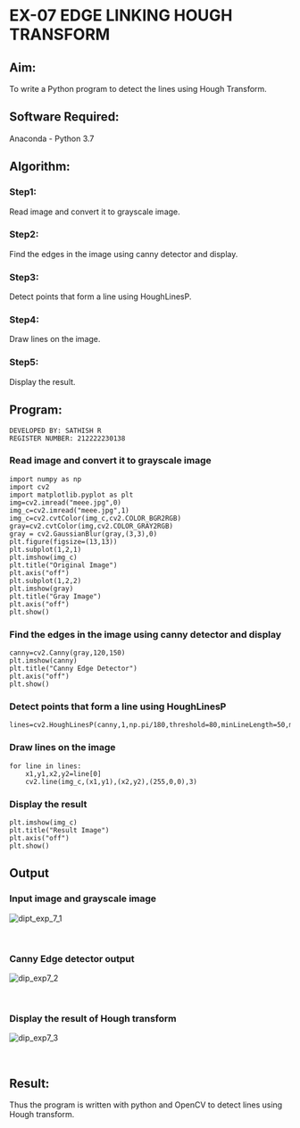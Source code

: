 # EX-07 EDGE LINKING HOUGH TRANSFORM
## Aim:
To write a Python program to detect the lines using Hough Transform.

## Software Required:
Anaconda - Python 3.7

## Algorithm:
### Step1:
Read image and convert it to grayscale image.

### Step2:
Find the edges in the image using canny detector and display.

### Step3:
Detect points that form a line using HoughLinesP.

### Step4:
Draw lines on the image.

### Step5:
Display the result.

## Program:
```
DEVELOPED BY: SATHISH R
REGISTER NUMBER: 212222230138
```

### Read image and convert it to grayscale image
```
import numpy as np
import cv2
import matplotlib.pyplot as plt
img=cv2.imread("meee.jpg",0)
img_c=cv2.imread("meee.jpg",1)
img_c=cv2.cvtColor(img_c,cv2.COLOR_BGR2RGB)
gray=cv2.cvtColor(img,cv2.COLOR_GRAY2RGB)
gray = cv2.GaussianBlur(gray,(3,3),0)
plt.figure(figsize=(13,13))
plt.subplot(1,2,1)
plt.imshow(img_c)
plt.title("Original Image")
plt.axis("off")
plt.subplot(1,2,2)
plt.imshow(gray)
plt.title("Gray Image")
plt.axis("off")
plt.show()
```
### Find the edges in the image using canny detector and display
```
canny=cv2.Canny(gray,120,150)
plt.imshow(canny)
plt.title("Canny Edge Detector")
plt.axis("off")
plt.show()
```
### Detect points that form a line using HoughLinesP
```
lines=cv2.HoughLinesP(canny,1,np.pi/180,threshold=80,minLineLength=50,maxLineGap=250)
```
### Draw lines on the image
```
for line in lines:
    x1,y1,x2,y2=line[0]
    cv2.line(img_c,(x1,y1),(x2,y2),(255,0,0),3)
```
### Display the result
```
plt.imshow(img_c)
plt.title("Result Image")
plt.axis("off")
plt.show()
```
## Output

### Input image and grayscale image
![dipt_exp_7_1](https://github.com/r-sathish-02/Edge-Linking-using-Hough-Transformm/assets/118787261/d33c2710-a1bf-441f-b817-851b9076615d)


<br>

### Canny Edge detector output
![dip_exp7_2](https://github.com/r-sathish-02/Edge-Linking-using-Hough-Transformm/assets/118787261/75a82a0a-42b1-43b8-ae2e-2b424efdbbb7)


<br>

### Display the result of Hough transform
![dip_exp7_3](https://github.com/r-sathish-02/Edge-Linking-using-Hough-Transformm/assets/118787261/b5048b9c-c3e5-49f5-bc74-b243f304454e)

<br>

## Result:
Thus the program is written with python and OpenCV to detect lines using Hough transform. 

